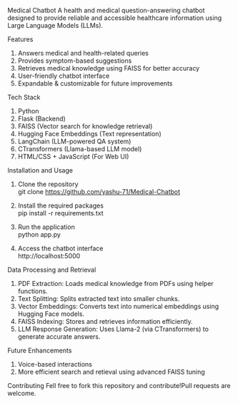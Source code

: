 Medical Chatbot 
A health and medical question-answering chatbot designed to provide reliable and accessible healthcare information using Large Language Models (LLMs). 
 

Features 
1. Answers medical and health-related queries 
2. Provides symptom-based suggestions 
3. Retrieves medical knowledge using FAISS for better accuracy  
4. User-friendly chatbot interface  
5. Expandable & customizable for future improvements  

  

Tech Stack 
1. Python 
2. Flask (Backend)  
3. FAISS (Vector search for knowledge retrieval)  
4. Hugging Face Embeddings (Text representation)  
5. LangChain (LLM-powered QA system)  
6. CTransformers (Llama-based LLM model)  
7. HTML/CSS + JavaScript (For Web UI)  

  

Installation and Usage 


1. Clone the repository  
       git clone https://github.com/yashu-71/Medical-Chatbot 

2. Install the required packages  
     pip install -r requirements.txt 

3. Run the application  
     python app.py 

4. Access the chatbot interface  
   http://localhost:5000 

  

Data Processing and Retrieval 

1. PDF Extraction: Loads medical knowledge from PDFs using helper functions. 
2. Text Splitting: Splits extracted text into smaller chunks. 
3. Vector Embeddings: Converts text into numerical embeddings using Hugging Face models. 
4. FAISS Indexing: Stores and retrieves information efficiently. 
5. LLM Response Generation: Uses Llama-2 (via CTransformers) to generate accurate answers. 

  

Future Enhancements 
1. Voice-based interactions 
2. More efficient search and retieval using advanced FAISS tuning 


  

Contributing 
Fell free to fork this repository and contribute!Pull requests are welcome. 

 
